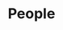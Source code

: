 ---
layout: profiles
permalink: /people/
title: People 
description: Members of the ELPIS lab
nav: true
nav_order: 3

profiles:
  # if you want to include more than one profile, just replicate the following block
  # and create one content file for each profile inside _pages/
  - align: left 
    name: Constantinos Chamzas
    website: "https://cchamzas.com/"
    image: people/cchamzas_square.jpg
    type: pi
    content: about_cchamzas.md
    email: cchamzas@wpi.edu
    github_username: ChamzasKonstantinos # your GitHub user name
    linkedin_username: constantinos-chamzas-33606284 # your LinkedIn user name
    scholar_userid: 56Q72NwAAAAJ # your Google Scholar ID
    image_circular: false # crops the image to make it circular
  - align: left
    image: people/zhong_square.jpg
    name: Zhuoyun Zhong
    website: "https://www.linkedin.com/in/zhuoyunzhong/"
    type: phd 
    content: about_zzhong.md
    email: zzhong3@wpi.edu
    github_username: ZhuoyunZhong # your GitHub user name
    linkedin_username: zhuoyunzhong  # your LinkedIn user name
    scholar_userid: AjnroRoAAAAJ
    image_circular: false # crops the image to make it circular
  - align: left 
    name: Niranjan Kumar Ilampooranan 
    website: https://www.linkedin.com/in/niranjan-kumar-ilampooranan
    image: people/niranjan_square.jpg
    type: ms
    email: nilampooranan@wpi.edu
    github_username: red-lightning10 # your GitHub user name
    linkedin_username: niranjan-kumar-ilampooranan # your LinkedIn user name
    scholar_userid: 95wXj-kAAAAJ # your Google Scholar ID
    image_circular: false # crops the image to make it circular
  - align: left
    image: people/unknown.jpg
    name: Jeel Chatrola
    website: 
    type: ms   
    email: 
    github_username:  # your GitHub user name
    linkedin_username:  # your LinkedIn user name
    scholar_userid: 
    image_circular: false # crops the image to make it circular
  - align: left
    image: people/unknown.jpg
    name: Uday Girish Maradana 
    website: 
    type: ms   
    email: 
    github_username:  # your GitHub user name
    linkedin_username:  # your LinkedIn user name
    scholar_userid: 
    image_circular: false # crops the image to make it circular
---